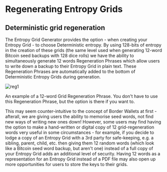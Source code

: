 # Regenerating Entropy Grids

## Deterministic grid regeneration

The Entropy Grid Generator provides the option - when creating your Entropy Grid - to choose Deterministic entropy. By using 128-bits of entropy in the creation of these grids (the same level used when generating 12-word Bitcoin seed backups with 128 dice rolls) we have the ability to simultaneously generate 12 words Regeneration Phrases which allow users to write down a backup to their Entropy Grid in plain text. These Regeneration Phrases are automatically added to the bottom of Deterministic Entropy Grids during generation.

![reg1](/regeneration1.png)
<caption>An example of a 12-word Grid Regeneration Phrase. You don't have to use this Regeneration Phrase, but the option is there if you want to.

This may seem counter-intuitive to the concept of Border Wallets at first - afterall, we are giving users the ability to memorise seed words, not find new ways of writing new ones down! However, some users may find having the option to make a hand-written or digital copy of 12 grid-regeneration words very useful in some circumstances - for example, if you decide to lodge a copy of an Entropy Grid with a 3rd party for safe-keeping, e.g. a sibling, parent, child, etc. then giving them 12 random words (which look like a Bitcoin seed word backup, but aren't one) instead of a full copy of your Entropy Grid adds an additional level of security. Having 12 words as a representation for an Entropy Grid instead of a PDF file may also open up more opportunities for users to store the keys to their grids.
